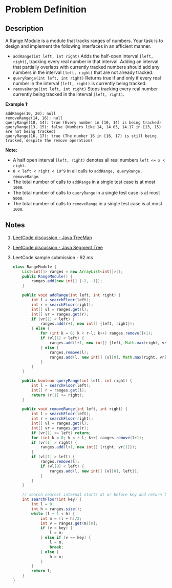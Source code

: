 # Problem Definition

## Description

A Range Module is a module that tracks ranges of numbers. Your task is to design and implement the following interfaces in an efficient manner.

* `addRange(int left, int right)` Adds the half-open interval `[left, right)`, tracking every real number in that interval. Adding an interval that partially overlaps with currently tracked numbers should add any numbers in the interval `[left, right)` that are not already tracked.
* `queryRange(int left, int right)` Returns true if and only if every real number in the interval `[left, right)` is currently being tracked.
* `removeRange(int left, int right)` Stops tracking every real number currently being tracked in the interval `[left, right)`.

**Example 1:**

```text
addRange(10, 20): null
removeRange(14, 16): null
queryRange(10, 14): true (Every number in [10, 14) is being tracked)
queryRange(13, 15): false (Numbers like 14, 14.03, 14.17 in [13, 15) are not being tracked)
queryRange(16, 17): true (The number 16 in [16, 17) is still being tracked, despite the remove operation)
```

**Note:**

* A half open interval `[left, right)` denotes all real numbers `left <= x < right`.
* `0 < left < right < 10^9` in all calls to `addRange, queryRange, removeRange`.
* The total number of calls to `addRange` in a single test case is at most `1000`.
* The total number of calls to `queryRange` in a single test case is at most `5000`.
* The total number of calls to `removeRange` in a single test case is at most `1000`.

## Notes

1. [LeetCode discussion - Java TreeMap](https://leetcode.com/explore/interview/card/google/63/sorting-and-searching-4/440/discuss/108910/Java-TreeMap/156612)
1. [LeetCode discussion - Java Segment Tree](https://leetcode.com/explore/interview/card/google/63/sorting-and-searching-4/440/discuss/108925/Java-Segment-Tree)
1. LeetCode sample submission - 92 ms

    ```java
    class RangeModule {
        List<int[]> ranges = new ArrayList<int[]>();
        public RangeModule() {
            ranges.add(new int[] {-2, -1});
        }

        public void addRange(int left, int right) {
            int l = searchFloor(left);
            int r = searchFloor(right);
            int[] vl = ranges.get(l);
            int[] vr = ranges.get(r);
            if (vr[1] < left) {
                ranges.add(r+1, new int[] {left, right});
            } else {
                for (int k = 0; k < r-l; k++) ranges.remove(l+1);
                if (vl[1] < left) {
                    ranges.add(l+1, new int[] {left, Math.max(right, vr[1])});
                } else {
                    ranges.remove(l);
                    ranges.add(l, new int[] {vl[0], Math.max(right, vr[1])});
                }
            }
        }

        public boolean queryRange(int left, int right) {
            int l = searchFloor(left);
            int[] r = ranges.get(l);
            return (r[1] >= right);
        }

        public void removeRange(int left, int right) {
            int l = searchFloor(left);
            int r = searchFloor(right);
            int[] vl = ranges.get(l);
            int[] vr = ranges.get(r);
            if (vr[1] <= left) return;
            for (int k = 0; k < r-l; k++) ranges.remove(l+1);
            if (vr[1] > right) {
                ranges.add(l+1, new int[] {right, vr[1]});
            }
            if (vl[1] > left) {
                ranges.remove(l);
                if (vl[0] < left) {
                    ranges.add(l, new int[] {vl[0], left});
                }
            }
        }

        // search nearest internal starts at or before key and return the index
        int searchFloor(int key) {
            int l = 0;
            int h = ranges.size();
            while (l + 1 < h) {
                int m = (l + h)/2;
                int v = ranges.get(m)[0];
                if (v < key) {
                    l = m;
                } else if (v == key) {
                    l = m;
                    break;
                } else {
                    h = m;
                }
            }
            return l;
        }
    }
    ```